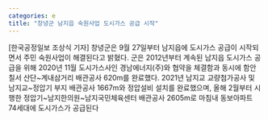```yaml
---
categories: e
title: "창녕군 남지읍 숙원사업 도시가스 공급 시작"
---
```

[한국공정일보 조상식 기자] 창녕군은 9월 27일부터 남지읍에 도시가스 공급이 시작되면서 주민 숙원사업이 해결된다고 밝혔다. 군은 2012년부터 계속된 남지읍 도시가스 공급을 위해 2020년 11월 도시가스사인 경남에너지(주)와 협약을 체결함과 동시에 함안 칠서 산단~계내삼거리 배관공사 620m를 완료했다. 2021년 남지교 교량첨가공사 및 남지교~정압기 부지 배관공사 1667m와 정압설비 설치를 완료했으며, 올해 2월부터 시행한 정압기~남지한의원~남지국민체육센터 배관공사 2605m로 마침내 동보아파트 74세대에 도시가스가 공급된다